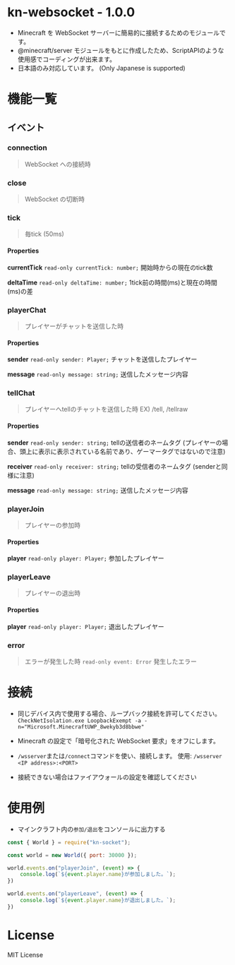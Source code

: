 # kn-websocket - 1.0.0
- Minecraft を WebSocket サーバーに簡易的に接続するためのモジュールです。
- @minecraft/server モジュールをもとに作成したため、ScriptAPIのような使用感でコーディングが出来ます。
- 日本語のみ対応しています。 (Only Japanese is supported)

# 機能一覧
## イベント
### connection
> WebSocket への接続時

### close
> WebSocket の切断時

### tick
> 毎tick (50ms)
#### Properties
**currentTick**
`read-only currentTick: number;`
開始時からの現在のtick数

**deltaTime**
`read-only deltaTime: number;`
1tick前の時間(ms)と現在の時間(ms)の差

### playerChat
> プレイヤーがチャットを送信した時
#### Properties
**sender**
`read-only sender: Player;`
チャットを送信したプレイヤー

**message**
`read-only message: string;`
送信したメッセージ内容

### tellChat
> プレイヤーへtellのチャットを送信した時
EX) /tell, /tellraw
#### Properties
**sender**
`read-only sender: string;`
tellの送信者のネームタグ (プレイヤーの場合、頭上に表示に表示されている名前であり、ゲーマータグではないので注意)

**receiver**
`read-only receiver: string;`
tellの受信者のネームタグ (senderと同様に注意)

**message**
`read-only message: string;`
送信したメッセージ内容

### playerJoin
> プレイヤーの参加時
#### Properties
**player**
`read-only player: Player;`
参加したプレイヤー

### playerLeave
> プレイヤーの退出時
#### Properties
**player**
`read-only player: Player;`
退出したプレイヤー

### error
> エラーが発生した時
`read-only event: Error`
発生したエラー

# 接続
- 同じデバイス内で使用する場合、ループバック接続を許可してください。
`CheckNetIsolation.exe LoopbackExempt -a -n="Microsoft.MinecraftUWP_8wekyb3d8bbwe"`

- Minecraft の設定で「暗号化された WebSocket 要求」をオフにします。

- `/wsserver`または`/connect`コマンドを使い、接続します。
使用: `/wsserver <IP address>:<PORT>`

- 接続できない場合はファイアウォールの設定を確認してください 

# 使用例
- マインクラフト内の`参加/退出`をコンソールに出力する
```js
const { World } = require("kn-socket");

const world = new World({ port: 30000 });

world.events.on("playerJoin", (event) => {
    console.log(`${event.player.name}が参加しました。`);
})

world.events.on("playerLeave", (event) => {
    console.log(`${event.player.name}が退出しました。`);
})
```

# License
MIT License